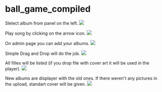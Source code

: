 # ball_game_compiled

Slelect album from panel on the left.
<image src="/images/ball_game_1.PNG">

Play song by clicking on the arrow icon.
<image src="/images/ball_game_2.PNG">

On admin page you can add your albums.
<image src="/images/ball_game_3.PNG">

Simple Drag and Drop will do the job. 
<image src="/images/ball_game_4.PNG">

All filles will be listed (if you drop file with cover art it will be used in the player).
<image src="/images/ball_game_5.PNG">

New albums are displayer with the old ones. If there weren't any pictures in the upload, standart cover will be given.
<image src="/images/ball_game_6.PNG">
